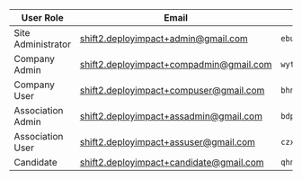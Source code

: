 | User Role        | Email                                 | Password          |
|------------------|---------------------------------------|-------------------|
|Site Administrator|shift2.deployimpact+admin@gmail.com    |`ebu@GKZ2zqw1eth9amx`|
|Company Admin     |shift2.deployimpact+compadmin@gmail.com|`wyt3epa@jvh7axk8JZW`|
|Company User      |shift2.deployimpact+compuser@gmail.com |`bhn*pjt*EMR7euy6amy`|
|Association Admin |shift2.deployimpact+assadmin@gmail.com |`bdp4QEW9cdx.arf-crd`|
|Association User  |shift2.deployimpact+assuser@gmail.com  |`czx2gdq!UVB6frt_wnq`|
|Candidate         |shift2.deployimpact+candidate@gmail.com|`qhn6rct_dcb9zah3AVU`|

